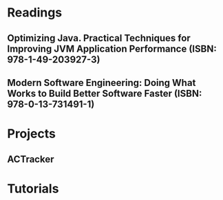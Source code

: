 # Readings

## Optimizing Java. Practical Techniques for Improving JVM Application Performance (ISBN: 978-1-49-203927-3)

## Modern Software Engineering: Doing What Works to Build Better Software Faster (ISBN: 978-0-13-731491-1)

# Projects

## ACTracker

# Tutorials
